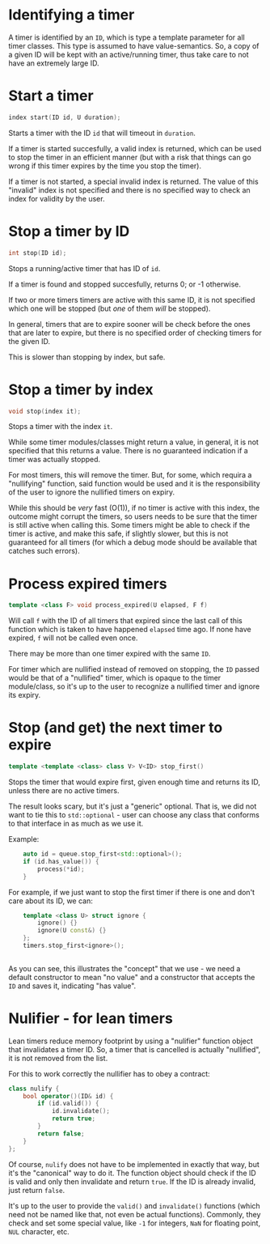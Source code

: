 # Identifying a timer

A timer is identified by an `ID`, which is type a template parameter
for all timer classes. This type is assumed to have value-semantics.
So, a copy of a given ID will be kept with an active/running timer,
thus take care to not have an extremely large ID.


# Start a timer

```cpp
index start(ID id, U duration);
```

Starts a timer with the ID `id` that will timeout in `duration`.

If a timer is started succesfully, a valid index is returned, which
can be used to stop the timer in an efficient manner (but with 
a risk that things can go wrong if this timer expires by the time
you stop the timer).

If a timer is not started, a special invalid index is returned. The
value of this "invalid" index is not specified and there is no
specified way to check an index for validity by the user.


# Stop a timer by ID

```cpp
int stop(ID id);
```

Stops a running/active timer that has ID of `id`.

If a timer is found and stopped succesfully, returns 0; or -1
otherwise.

If two or more timers timers are active with this same ID, it is not
specified which one will be stopped (but _one_ of them _will_ be
stopped).

In general, timers that are to expire sooner will be check before the
ones that are later to expire, but there is no specified order of
checking timers for the given ID.

This is slower than stopping by index, but safe.


# Stop a timer by index

```cpp
void stop(index it);
```

Stops a timer with the index `it`.

While some timer modules/classes might return a value, in general,
it is not specified that this returns a value. There is no guaranteed
indication if a timer was actually stopped.

For most timers, this will remove the timer. But, for some, which
requira a "nullifying" function, said function would be used and it is
the responsibility of the user to ignore the nullified timers on expiry.

While this should be _very_ fast (O(1)), if no timer is active with
this index, the outcome might corrupt the timers, so users needs to be
sure that the timer is still active when calling this. Some timers
might be able to check if the timer is active, and make this safe, if
slightly slower, but this is not guaranteed for all timers (for which
a debug mode should be available that catches such errors).


# Process expired timers

```cpp
template <class F> void process_expired(U elapsed, F f)
```

Will call `f` with the ID of all timers that expired since the last
call of this function which is taken to have happened `elapsed` time
ago. If none have expired, `f` will not be called even once.

There may be more than one timer expired with the same `ID`.

For timer which are nullified instead of removed on stopping, the `ID`
passed would be that of a "nullified" timer, which is opaque to the
timer module/class, so it's up to the user to recognize a nullified
timer and ignore its expiry.


# Stop (and get) the next timer to expire

```cpp
template <template <class> class V> V<ID> stop_first()
```

Stops the timer that would expire first, given enough time and returns
its ID, unless there are no active timers.

The result looks scary, but it's just a "generic" optional. That is,
we did not want to tie this to `std::optional` - user can choose
any class that conforms to that interface in as much as we use it.

Example:

```cpp
    auto id = queue.stop_first<std::optional>();
    if (id.has_value()) {
        process(*id);
    }
```

For example, if we just want to stop the first timer if there is one
and don't care about its ID, we can:
	
```cpp
    template <class U> struct ignore {
        ignore() {}
        ignore(U const&) {}
    };
	timers.stop_first<ignore>();
    
```

As you can see, this illustrates the "concept" that we use - we need a
default constructor to mean "no value" and a constructor that accepts
the `ID` and saves it, indicating "has value". 


# Nulifier - for lean timers

Lean timers reduce memory footprint by using a "nulifier" function
object that invalidates a timer ID. So, a timer that is cancelled is
actually "nullified", it is not removed from the list.

For this to work correctly the nullifier has to obey a contract:

```cpp
class nulify {
    bool operator()(ID& id) {
        if (id.valid()) {
            id.invalidate();
            return true;
        }
        return false;
    }
};
```

Of course, `nulify` does not have to be implemented in exactly that
way, but it's the "canonical" way to do it. The function object should
check if the ID is valid and only then invalidate and return `true`.
If the ID is already invalid, just return `false`.

It's up to the user to provide the `valid()` and `invalidate()`
functions (which need not be named like that, not even be actual
functions). Commonly, they check and set some special value, like `-1`
for integers, `NaN` for floating point, `NUL` character, etc.
